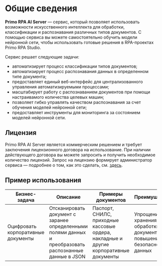 # Общие сведения

**Primo RPA AI Server** — сервис, который позволяет использовать возможности искусственного интеллекта для обработки, классификации и распознавания различных типов документов. С помощью сервиса вы можете самостоятельно обучить модели нейронной сети, чтобы использовать готовые решения в RPA-проектах Primo RPA Studio. 

Сервис решает следующие задачи:
* автоматизирует процесс классификации типов документов;
* автоматизирует процесс распознавания данных в определенном типе документа;
* предоставляет единый веб-интерфейс для централизованного управления автоматизируемыми процессами;
* масштабирует работу с распознаванием документов при помощи настраивамого количества целевых машин;
* позволяет гибко управлять качеством распознавания за счет обучения моделей нейронной сети;
* предоставляет инструменты для мониторинга за состоянием моделей нейронной сети.

## Лицензия

Primo RPA AI Server является коммерческим решением и требует заключения лицензионного договора на использование. При наличии действующего договора вы можете запросить и получить необходимое количество лицензий. Запрос на лицензию формирует администратор сервиса — подробнее о том, как это сделать, см. [здесь](https://github.com/PrimoRPA/Docs.Rus/tree/1299-%D0%BD%D0%B0%D0%BF%D0%B8%D1%81%D0%B0%D1%82%D1%8C-%D0%B4%D0%BE%D0%BA%D1%83%D0%BC%D0%B5%D0%BD%D1%82-%D0%BF%D0%BE-primoai/primo-ai/admin/licenses).

## Пример использования

| Бизнес-задача                                              | Описание                                                                 | Примеры документов                                 | Преимущества                                                                 |
|-----------------------------------------------------|-------------------------------------------------------------------------|-------------------------------------------------------|----------------------------------------------------------------------------|
| Оцифровать корпоративные документы               | Отсканировать документ с заранее определенными полями данных и преобразовать распознанные данные в JSON  | Паспорт, СНИЛС, приходные кассовые ордера, накладные и другие корпоративные документы | Упрощение хранения и обработки документов, повышение безопасности данных |




